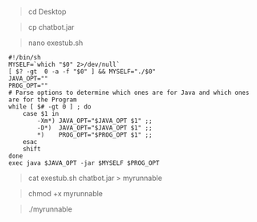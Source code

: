 > cd Desktop

> cp chatbot.jar

> nano exestub.sh
```
#!/bin/sh
MYSELF=`which "$0" 2>/dev/null`
[ $? -gt  0 -a -f "$0" ] && MYSELF="./$0"
JAVA_OPT=""
PROG_OPT=""
# Parse options to determine which ones are for Java and which ones are for the Program
while [ $# -gt 0 ] ; do
    case $1 in
        -Xm*) JAVA_OPT="$JAVA_OPT $1" ;;
        -D*)  JAVA_OPT="$JAVA_OPT $1" ;;
        *)    PROG_OPT="$PROG_OPT $1" ;;
    esac
    shift
done
exec java $JAVA_OPT -jar $MYSELF $PROG_OPT
```
> cat exestub.sh chatbot.jar > myrunnable

> chmod +x myrunnable

> ./myrunnable
